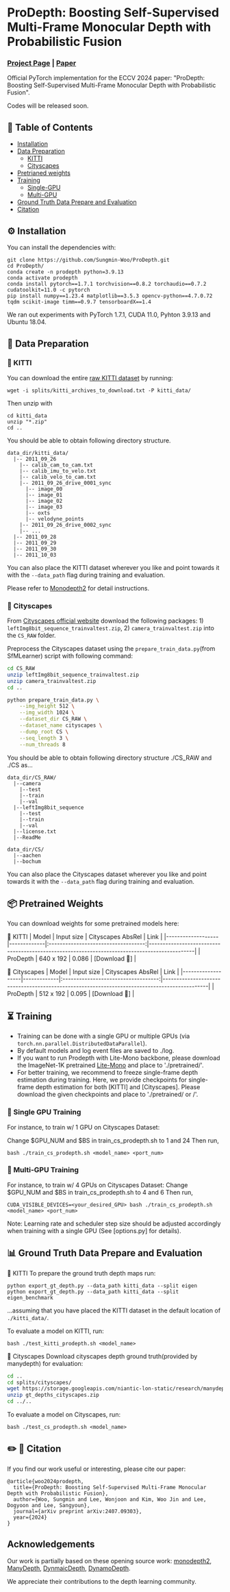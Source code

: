 # ProDepth: Boosting Self-Supervised Multi-Frame Monocular Depth with Probabilistic Fusion
### [Project Page](https://sungmin-woo.github.io/prodepth/) | [Paper](https://arxiv.org/pdf/2407.09303)

Official PyTorch implementation for the ECCV 2024 paper: "ProDepth: Boosting Self-Supervised Multi-Frame Monocular Depth with Probabilistic Fusion". 

Codes will be released soon.

## 👀 Table of Contents
- [Installation](#installation)
- [Data Preparation](#data-preparation)
  - [KITTI](#-KITTI)
  - [Cityscapes](#-Cityscapes)
- [Pretrianed weights](#-pretrained-weights)
- [Training](#training)
  - [Single-GPU](#-single-gpu-training)
  - [Multi-GPU](#-multi-gpu-training)
- [Ground Truth Data Prepare and Evaluation](#evaluation)
- [Citation](#citation)

## ⚙️ Installation
You can install the dependencies with:
```
git clone https://github.com/Sungmin-Woo/ProDepth.git
cd ProDepth/
conda create -n prodepth python=3.9.13
conda activate prodepth
conda install pytorch==1.7.1 torchvision==0.8.2 torchaudio==0.7.2 cudatoolkit=11.0 -c pytorch
pip install numpy==1.23.4 matplotlib==3.5.3 opencv-python==4.7.0.72 tqdm scikit-image timm==0.9.7 tensorboardX==1.4
```
We ran out experiments with PyTorch 1.7.1, CUDA 11.0, Pyhton 3.9.13 and Ubuntu 18.04.

## 💾 Data Preparation
### 🔹 KITTI

You can download the entire [raw KITTI dataset](http://www.cvlibs.net/datasets/kitti/raw_data.php) by running:
```shell
wget -i splits/kitti_archives_to_download.txt -P kitti_data/
```

Then unzip with
```shell
cd kitti_data
unzip "*.zip"
cd ..
```

You should be able to obtain following directory structure.
```
data_dir/kitti_data/
  |-- 2011_09_26
    |-- calib_cam_to_cam.txt
    |-- calib_imu_to_velo.txt
    |-- calib_velo_to_cam.txt
    |-- 2011_09_26_drive_0001_sync
      |-- image_00
      |-- image_01
      |-- image_02
      |-- image_03
      |-- oxts
      |-- velodyne_points
    |-- 2011_09_26_drive_0002_sync
    |-- ...
  |-- 2011_09_28
  |-- 2011_09_29
  |-- 2011_09_30
  |-- 2011_10_03
```

You can also place the KITTI dataset wherever you like and point towards it with the `--data_path` flag during training and evaluation.

Please refer to [Monodepth2](https://github.com/nianticlabs/monodepth2) for detail instructions.

### 🔹 Cityscapes

From [Cityscapes official website](https://www.cityscapes-dataset.com/) download the following packages: 1) `leftImg8bit_sequence_trainvaltest.zip`, 2) `camera_trainvaltest.zip` into the `CS_RAW` folder.

Preprocess the Cityscapes dataset using the `prepare_train_data.py`(from SfMLearner) script with following command:
```bash
cd CS_RAW
unzip leftImg8bit_sequence_trainvaltest.zip
unzip camera_trainvaltest.zip
cd ..

python prepare_train_data.py \
    --img_height 512 \
    --img_width 1024 \
    --dataset_dir CS_RAW \
    --dataset_name cityscapes \
    --dump_root CS \
    --seq_length 3 \
    --num_threads 8
```

You should be able to obtain following directory structure ./CS_RAW and ./CS as...
```
data_dir/CS_RAW/
  |--camera
    |--test
    |--train
    |--val
  |--leftImg8bit_sequence
    |--test
    |--train
    |--val
  |--license.txt
  |--ReadMe

data_dir/CS/
  |--aachen
  |--bochum
```

You can also place the Cityscapes dataset wherever you like and point towards it with the `--data_path` flag during training and evaluation.

## 📦 Pretrained Weights

You can download weights for some pretrained models here:

🔹 KITTI
| Model      | Input size  | Cityscapes AbsRel | Link                                                               |
|-------------------|-------------|:-----------------------------------:|----------------------------------------------------------------------------------------------|
| ProDepth          | 640 x 192   |      0.086         | [Download 🔗]           |

🔹 Cityscapes
| Model      | Input size  | Cityscapes AbsRel | Link                                                               |
|-------------------|-------------|:-----------------------------------:|----------------------------------------------------------------------------------------------|
| ProDepth          | 512 x 192   |      0.095         | [Download 🔗]           |


<!--
| CNN Backbone      | Input size  | Cityscapes AbsRel | Link                                                               |
|-------------------|-------------|:-----------------------------------:|----------------------------------------------------------------------------------------------|
| ResNet 18         | 640 x 192   |      0.104         | [Download 🔗](https://drive.google.com/file/d/1k3-7nki-v6k111wBZ-7pQNVU8QU7Nemx/view?usp=sharing)           |
-->

## ⏳ Training

- Training can be done with a single GPU or multiple GPUs (via `torch.nn.parallel.DistributedDataParallel`).
- By default models and log event files are saved to ./log.
- If you want to run Prodepth with Lite-Mono backbone, please download the ImageNet-1K pretrained [Lite-Mono](https://surfdrive.surf.nl/files/index.php/s/oil2ME6ymoLGDlL) and place to './pretrained/'.
- For better training, we recommend to freeze single-frame depth estimation during training. Here, we provide checkpoints for single-frame depth estimation for both [KITTI] and [Cityscapes]. Please download the given checkpoints and place to './pretrained/<CS> or <KIITI>/'.
  
### 🔹 Single GPU Training

For instance, to train w/ 1 GPU on Cityscapes Dataset:

Change $GPU_NUM and $BS in train_cs_prodepth.sh to 1 and 24
Then run,
```
bash ./train_cs_prodepth.sh <model_name> <port_num>
```

### 🔹 Multi-GPU Training

For instance, to train w/ 4 GPUs on Cityscapes Dataset:
Change $GPU_NUM and $BS in train_cs_prodepth.sh to 4 and 6
Then run,
```
CUDA_VISIBLE_DEVICES=<your_desired_GPU> bash ./train_cs_prodepth.sh <model_name> <port_num>
```
Note: Learning rate and scheduler step size should be adjusted accordingly when training with a single GPU (See [options.py] for details).

## 📊 Ground Truth Data Prepare and Evaluation

🔹 KITTI
To prepare the ground truth depth maps run:
```shell
python export_gt_depth.py --data_path kitti_data --split eigen
python export_gt_depth.py --data_path kitti_data --split eigen_benchmark
```

...assuming that you have placed the KITTI dataset in the default location of `./kitti_data/`.

To evaluate a model on KITTI, run:
```
bash ./test_kitti_prodepth.sh <model_name>
```


🔹 Cityscapes
Download cityscapes depth ground truth(provided by manydepth) for evaluation:
```bash
cd ..
cd splits/cityscapes/
wget https://storage.googleapis.com/niantic-lon-static/research/manydepth/gt_depths_cityscapes.zip
unzip gt_depths_cityscapes.zip
cd ../..
```
To evaluate a model on Cityscapes, run:
```
bash ./test_cs_prodepth.sh <model_name>
```

## ✏️ 📄 Citation
If you find our work useful or interesting, please cite our paper:

```
@article{woo2024prodepth,
  title={ProDepth: Boosting Self-Supervised Multi-Frame Monocular Depth with Probabilistic Fusion},
  author={Woo, Sungmin and Lee, Wonjoon and Kim, Woo Jin and Lee, Dogyoon and Lee, Sangyoun},
  journal={arXiv preprint arXiv:2407.09303},
  year={2024}
}
```

## Acknowledgements
Our work is partially based on these opening source work: [monodepth2](https://github.com/nianticlabs/monodepth2), [ManyDepth](https://github.com/nianticlabs/manydepth), [DynmaicDepth](https://github.com/AutoAILab/DynamicDepth), [DynamoDepth](https://dynamo-depth.github.io/).

We appreciate their contributions to the depth learning community.
